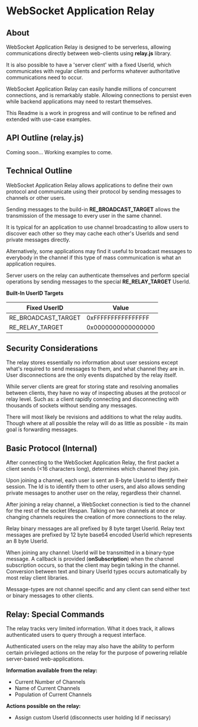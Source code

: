 # WebSocket Application Relay

## About
WebSocket Application Relay is designed to be serverless, allowing communications directly between web-clients using **relay.js** library.

It is also possible to have a 'server client' with a fixed UserId, which communicates with regular clients and performs whatever authoritative communications need to occur.

WebSocket Application Relay can easily handle millions of concurrent connections, and is remarkably stable.  Allowing connections to persist even while backend applications may need to restart themselves.

This Readme is a work in progress and will continue to be refined and extended with use-case examples.

## API Outline (relay.js)
Coming soon...  Working examples to come.


## Technical Outline
WebSocket Application Relay allows applications to define their own protocol and communicate using their protocol by sending messages to channels or other users.

Sending messages to the build-in **RE_BROADCAST_TARGET**  allows the transmission of the message to every user in the same channel.  

It is typical for an application to use channel broadcasting to allow users to discover each other so they may cache each other's UserIds and send private messages directly.

Alternatively, some applications may find it useful to broadcast messages to everybody in the channel if this type of mass communication is what an application requires.

Server users on the relay can authenticate themselves and perform special operations by sending messages to the special **RE_RELAY_TARGET** UserId.




**Built-In UserID Targets**

| Fixed UserID | Value |
|--|--|
|RE_BROADCAST_TARGET | 0xFFFFFFFFFFFFFFFF |
|RE_RELAY_TARGET | 0x0000000000000000 |


## Security Considerations
The relay stores essentially no information about user sessions except what's required to send messages to them, and what channel they are in.  User disconnections are the only events dispatched by the relay itself.

While server clients are great for storing state and resolving anomalies between clients, they have no way of inspecting abuses at the protocol or relay level.  Such as: a client rapidly connecting and disconnecting with thousands of sockets without sending any messages.

There will most likely be revisions and additions to what the relay audits. Though where at all possible the relay will do as little as possible - its main goal is forwarding messages.

## Basic Protocol (Internal)
After connecting to the WebSocket Application Relay, the first packet a client sends (<16 characters long), determines which channel they join.

Upon joining a channel, each user is sent an 8-byte UserId to identify their session.  The Id is to identify them to other users, and also allows sending private messages to another user on the relay, regardless their channel. 

After joining a relay channel, a WebSocket connection is tied to the channel for the rest of the socket lifespan.  Talking on two channels at once or changing channels requires the creation of more connections to the relay.

Relay binary messages are all prefixed by 8 byte target UserId. Relay text messages are prefixed by 12 byte base64 encoded UserId which represents an 8 byte UserId.

When joining any channel: UserId will be transmitted in a binary-type message.  A callback is provided (**onSubscription**) when the channel subscription occurs, so that the client may begin talking in the channel.  Conversion between text and binary UserId types occurs automatically by most relay client libraries.

Message-types are not channel specific and any client can send either text or binary messages to other clients.

## Relay: Special Commands

The relay tracks very limited information.  What it does track, it allows authenticated users to query through a request interface.

Authenticated users on the relay may also have the ability to perform certain privileged actions on the relay for the purpose of powering reliable server-based web-applications.

**Information available from the relay:**

 - Current Number of Channels
 - Name of Current Channels
 - Population of Current Channels

**Actions possible on the relay:**

 - Assign custom UserId (disconnects user holding Id if necissary)
